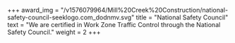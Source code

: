 +++
award_img = "/v1576079964/Mill%20Creek%20Construction/national-safety-council-seeklogo.com_dodnmv.svg"
title = "National Safety Council"
text = "We are certified in Work Zone Traffic Control through the National Safety Council."
weight = 2
+++